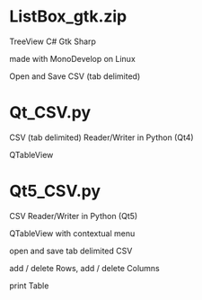 # ListBox_gtk.zip
TreeView C# Gtk Sharp

made with MonoDevelop on Linux

Open and Save CSV (tab delimited)

# Qt_CSV.py
CSV (tab delimited) Reader/Writer in Python (Qt4)

QTableView

# Qt5_CSV.py
CSV Reader/Writer in Python (Qt5)

QTableView with contextual menu

open and save tab delimited CSV

add / delete Rows, add / delete Columns

print Table
